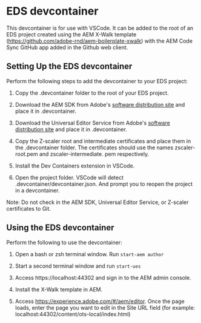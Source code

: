 # EDS devcontainer
This devcontainer is for use with VSCode. It can be added to the root of an EDS project created using the AEM X-Walk template (https://github.com/adobe-rnd/aem-boilerplate-xwalk) with the AEM Code Sync GitHub app added in the Github web client.

## Setting Up the EDS devcontainer
Perform the following steps to add the devcontainer to your EDS project:

1. Copy the .devcontainer folder to the root of your EDS project.

2. Download the AEM SDK from Adobe's [software distribution site](https://experience.adobe.com/#/downloads) and place it in .devcontainer.

3. Download the Universal Editor Service from Adobe's [software distribution site](https://experience.adobe.com/#/downloads) and place it in .devcontainer.

4. Copy the Z-scaler root and intermediate certificates and place them in the .devcontainer folder. The certificates should use the names zscaler-root.pem and zscaler-intermediate. pem respectively.

5. Install the Dev Containers extension in VSCode.

6. Open the project folder. VSCode will detect .devcontainer/devcontainer.json. And prompt you to reopen the project in a devcontainer.

Note: Do not check in the AEM SDK, Universal Editor Service, or Z-scaler certificates to Git.

## Using the EDS devcontainer
Perform the following to use the devcontainer:

1. Open a bash or zsh terminal window. Run `start-aem author`

2. Start a second terminal window and run `start-ues`

3. Access https://localhost:44302 and sign in to the AEM admin console.

4. Install the X-Walk template in AEM.

5. Access https://experience.adobe.com/#/aem/editor. Once the page loads, enter the page you want to edit in the Site URL field (for example: localhost:44302/content/ots-local/index.html)

